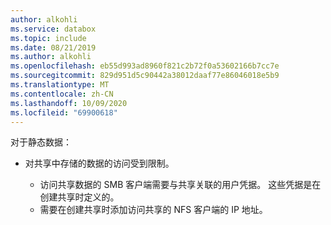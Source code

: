 ```yaml
---
author: alkohli
ms.service: databox
ms.topic: include
ms.date: 08/21/2019
ms.author: alkohli
ms.openlocfilehash: eb55d993ad8960f821c2b72f0a53602166b7cc7e
ms.sourcegitcommit: 829d951d5c90442a38012daaf77e86046018e5b9
ms.translationtype: MT
ms.contentlocale: zh-CN
ms.lasthandoff: 10/09/2020
ms.locfileid: "69900618"
---
```

对于静态数据：

- 对共享中存储的数据的访问受到限制。

    - 访问共享数据的 SMB 客户端需要与共享关联的用户凭据。 这些凭据是在创建共享时定义的。
    - 需要在创建共享时添加访问共享的 NFS 客户端的 IP 地址。
